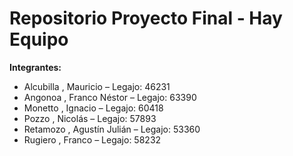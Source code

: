 # Repositorio Proyecto Final - Hay Equipo


<b> Integrantes: </b>
<ul>
  <li>Alcubilla , Mauricio – Legajo: 46231
  <li>Angonoa , Franco Néstor – Legajo: 63390
  <li>Monetto , Ignacio – Legajo: 60418
  <li>Pozzo , Nicolás – Legajo: 57893
  <li>Retamozo , Agustín Julián – Legajo: 53360
  <li>Rugiero , Franco – Legajo: 58232
</ul>
